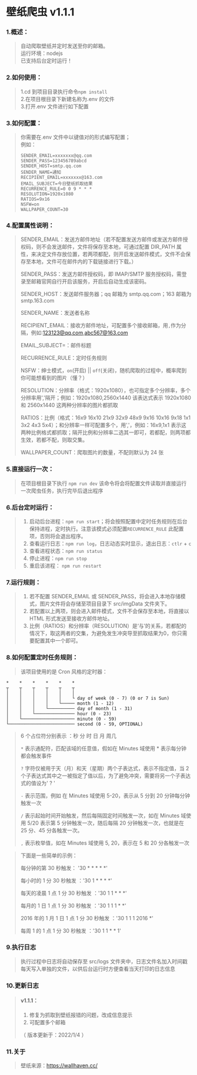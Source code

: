 # 壁纸爬虫 v1.1.1

### 1.概述：

> 自动爬取壁纸并定时发送至你的邮箱。  
> 运行环境：nodejs  
> 已支持后台定时运行！

### 2.如何使用：

> 1.cd 到项目目录执行命令`npm install`  
> 2.在项目根目录下新建名称为.env 的文件  
> 3.打开.env 文件进行如下配置

### 3.如何配置：

> 你需要在.env 文件中以键值对的形式编写配置；  
> 例如：
>
> ```
> SENDER_EMAIL=xxxxxxx@qq.com
> SENDER_PASS=123456789abcd
> SENDER_HOST=smtp.qq.com
> SENDER_NAME=通知
> RECIPIENT_EMAIL=xxxxxxx@163.com
> EMAIL_SUBJECT=今日壁纸抓取结果
> RECURRENCE_RULE=0 0 9 * * *
> RESOLUTION=1920x1080
> RATIOS=9x16
> NSFW=on
> WALLPAPER_COUNT=30
> ```

### 4.配置属性说明：

> SENDER_EMAIL：发送方邮件地址（若不配置发送方邮件或发送方邮件授权码，则不会发送邮件，文件将保存至本地，可通过配置 DIR_PATH 属性，来决定文件存放位置，若两项都配，则开启发送邮件模式，文件不会保存至本地，文件可在邮件内的下载链接进行下载。）
>
> SENDER_PASS：发送方邮件授权码，即 IMAP/SMTP 服务授权码，需登录至邮箱官网自行开启该服务，开启后自动生成该密码。
>
> SENDER_HOST：发送邮件服务器；qq 邮箱为 smtp.qq.com；163 邮箱为 smtp.163.com
>
> SENDER_NAME：发送者名称
>
> RECIPIENT_EMAIL：接收方邮件地址，可配置多个接收邮箱，用`,`作为分隔，例如:123123@qq.com,abc567@163.com
>
> EMAIL_SUBJECT=：邮件标题
>
> RECURRENCE_RULE：定时任务规则
>
> NSFW：绅士模式，` on `(开启) || ` off `(关闭)，随机爬取的过程中，概率爬到你可能想看到的图片（懂？）
>
> RESOLUTION：分辨率（格式：1920x1080），也可指定多个分辨率，多个分辨率用','隔开；例如：1920x1080,2560x1440 该表达式表示 1920x1080 和 2560x1440 这两种分辨率的图片都抓取
>
> RATIOS：比例（格式：16x9 16x10 21x9 32x9 48x9 9x16 10x16 9x18 1x1 3x2 4x3 5x4）；和分辨率一样可配置多个，用','，例如：16x9,1x1 表示这两种比例格式都抓取；隔开比例和分辨率二选其一即可，若都配，则两项都生效，若都不配，则取交集。
>
> WALLPAPER_COUNT：爬取图片的数量，不配则默认为 24 张

### 5.直接运行一次：

> 在项目根目录下执行 `npm run dev` 该命令将会将配置文件读取并直接运行一次爬虫任务，执行完毕后退出程序

### 6.后台定时运行：

> 1. 启动后台进程：`npm run start`；将会按照配置中定时任务规则在后台保持进程，定时执行。注意该模式必须配置`RECURRENCE_RULE` 此配置项，否则将会退出程序。
> 2. 查看运行日志：`npm run log`，日志动态实时显示，退出日志：` ctlr ` + ` c `    
> 3. 查看进程状态：`npm run status`
> 4. 停止进程：`npm run stop`
> 5. 重启该进程： `npm run restart`

### 7.运行规则：

> 1. 若不配置 SENDER_EMAIL 或 SENDER_PASS，将会进入本地存储模式，图片文件将会存储至项目目录下 src/imgData 文件夹下。
> 2. 若配置以上两项，则会进入邮件模式，文件不会保存至本地，将直接以 HTML 形式发送至接收方邮件地址。
> 3. 比例（RATIOS）和分辨率（RESOLUTION）是‘与’的关系，若都配的情况下，取这两者的交集，为避免发生冲突导至抓取结果为0，你只需要配置其中一个即可。

### 8.如何配置定时任务规则：

> 该项目使用的是 Cron 风格的定时器：

```
*    *    *    *    *    *
┬    ┬    ┬    ┬    ┬    ┬
│    │    │    │    │    │
│    │    │    │    │    └ day of week (0 - 7) (0 or 7 is Sun)
│    │    │    │    └───── month (1 - 12)
│    │    │    └────────── day of month (1 - 31)
│    │    └─────────────── hour (0 - 23)
│    └──────────────────── minute (0 - 59)
└───────────────────────── second (0 - 59, OPTIONAL)
```

> 6 个占位符分别表示 ：秒 分 时 日 月 周几
>
> `*` 表示通配符，匹配该域的任意值，假如在 Minutes 域使用 \* 表示每分钟都会触发事件
>
> `?` 字符仅被用于天（月）和天（星期）两个子表达式，表示不指定值，当 2 个子表达式其中之一被指定了值以后，为了避免冲突，需要将另一个子表达式的值设为' ? '
>
> `-` 表示范围，例如 在 Minutes 域使用 5-20，表示从 5 分到 20 分钟每分钟触发一次
>
> `/` 表示起始时间开始触发，然后每隔固定时间触发一次，如在 Minutes 域使用 5/20 表示第 5 分钟触发一次，随后每隔 20 分钟触发一次，也就是在 25 分、45 分各触发一次。
>
> `,` 表示枚举值，如在 Minutes 域使用 5, 20，表示在 5 和 20 分各触发一次

> 下面是一些简单的示例：
>
> 每分钟的第 30 秒触发： '30 \* \* \* \* \*'
>
> 每小时的 1 分 30 秒触发 ：'30 1 \* \* \* \*'
>
> 每天的凌晨 1 点 1 分 30 秒触发 ：'30 1 1 \* \* \*'
>
> 每月的 1 日 1 点 1 分 30 秒触发 ：'30 1 1 1 \* \*'
>
> 2016 年的 1 月 1 日 1 点 1 分 30 秒触发 ：'30 1 1 1 2016 \*'
>
> 每周 1 的 1 点 1 分 30 秒触发 ：'30 1 1 \* \* 1'

### 9.执行日志

> 执行过程中日志将自动保存至 src/logs 文件夹中，日志文件名加入时间戳每天写入单独的文件，以供后台运行时方便查看当天打印的日志信息

### 10.更新日志

> #### v1.1.1：
>
> 1. 修复为抓取到壁纸报错的问题，改成信息提示
> 2. 可配置多个邮箱
>
> （ 版本更新于：2022/1/4 ）

### 11.关于

> 壁纸来源：https://wallhaven.cc/
